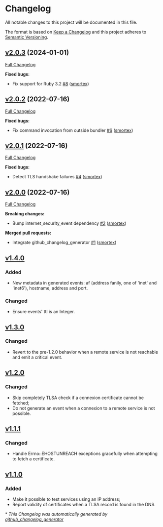 # Changelog

All notable changes to this project will be documented in this file.

The format is based on [Keep a Changelog](https://keepachangelog.com/en/1.0.0/)
and this project adheres to [Semantic Versioning](https://semver.org/spec/v2.0.0.html).

## [v2.0.3](https://github.com/smortex/tls-checker/tree/v2.0.3) (2024-01-01)

[Full Changelog](https://github.com/smortex/tls-checker/compare/v2.0.2...v2.0.3)

**Fixed bugs:**

- Fix support for Ruby 3.2 [\#8](https://github.com/smortex/tls-checker/pull/8) ([smortex](https://github.com/smortex))

## [v2.0.2](https://github.com/smortex/tls-checker/tree/v2.0.2) (2022-07-16)

[Full Changelog](https://github.com/smortex/tls-checker/compare/v2.0.1...v2.0.2)

**Fixed bugs:**

- Fix command invocation from outside bundler [\#6](https://github.com/smortex/tls-checker/pull/6) ([smortex](https://github.com/smortex))

## [v2.0.1](https://github.com/smortex/tls-checker/tree/v2.0.1) (2022-07-16)

[Full Changelog](https://github.com/smortex/tls-checker/compare/v2.0.0...v2.0.1)

**Fixed bugs:**

- Detect TLS handshake failures [\#4](https://github.com/smortex/tls-checker/pull/4) ([smortex](https://github.com/smortex))

## [v2.0.0](https://github.com/smortex/tls-checker/tree/v2.0.0) (2022-07-16)

[Full Changelog](https://github.com/smortex/tls-checker/compare/v1.4.0...v2.0.0)

**Breaking changes:**

- Bump internet\_security\_event dependency [\#2](https://github.com/smortex/tls-checker/pull/2) ([smortex](https://github.com/smortex))

**Merged pull requests:**

- Integrate github\_changelog\_generator [\#1](https://github.com/smortex/tls-checker/pull/1) ([smortex](https://github.com/smortex))

## [v1.4.0]
### Added

- New metadata in generated events: af (address fanily, one of 'inet' and
  'inet6'), hostname, address and port.

### Changed

- Ensure events' ttl is an Integer.

## [v1.3.0]
### Changed

- Revert to the pre-1.2.0 behavior when a remote service is not reachable and
  emit a critical event.

## [v1.2.0]
### Changed

- Skip completely TLSA check if a connexion certificate cannot be fetched;
- Do not generate an event when a connexion to a remote service is not
  possible.

## [v1.1.1]
### Changed

- Handle Errno::EHOSTUNREACH exceptions gracefully when attempting to fetch a
  certificate.

## [v1.1.0]
### Added

- Make it possible to test services using an IP address;
- Report validity of certificates when a TLSA record is found in the DNS.

[v1.4.0]: https://github.com/smortex/tls-checker/compare/v1.3.0...v1.4.0
[v1.3.0]: https://github.com/smortex/tls-checker/compare/v1.2.0...v1.3.0
[v1.2.0]: https://github.com/smortex/tls-checker/compare/v1.1.1...v1.2.0
[v1.1.1]: https://github.com/smortex/tls-checker/compare/v1.1.0...v1.1.1
[v1.1.0]: https://github.com/smortex/tls-checker/compare/v1.0.0...v1.1.0


\* *This Changelog was automatically generated by [github_changelog_generator](https://github.com/github-changelog-generator/github-changelog-generator)*
